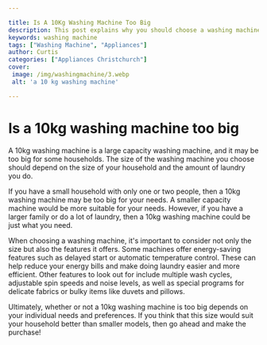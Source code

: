 ```yaml
---

title: Is A 10Kg Washing Machine Too Big
description: This post explains why you should choose a washing machine size based on your household size and laundry needs, so if you're in the market for a new washing machine, read on to learn more about why 10kg is too big for some households.
keywords: washing machine
tags: ["Washing Machine", "Appliances"]
author: Curtis
categories: ["Appliances Christchurch"]
cover: 
 image: /img/washingmachine/3.webp
 alt: 'a 10 kg washing machine'

---
```


# Is a 10kg washing machine too big

A 10kg washing machine is a large capacity washing machine, and it may be too big for some households. The size of the washing machine you choose should depend on the size of your household and the amount of laundry you do.

If you have a small household with only one or two people, then a 10kg washing machine may be too big for your needs. A smaller capacity machine would be more suitable for your needs. However, if you have a larger family or do a lot of laundry, then a 10kg washing machine could be just what you need.

When choosing a washing machine, it's important to consider not only the size but also the features it offers. Some machines offer energy-saving features such as delayed start or automatic temperature control. These can help reduce your energy bills and make doing laundry easier and more efficient. Other features to look out for include multiple wash cycles, adjustable spin speeds and noise levels, as well as special programs for delicate fabrics or bulky items like duvets and pillows.

Ultimately, whether or not a 10kg washing machine is too big depends on your individual needs and preferences. If you think that this size would suit your household better than smaller models, then go ahead and make the purchase!
